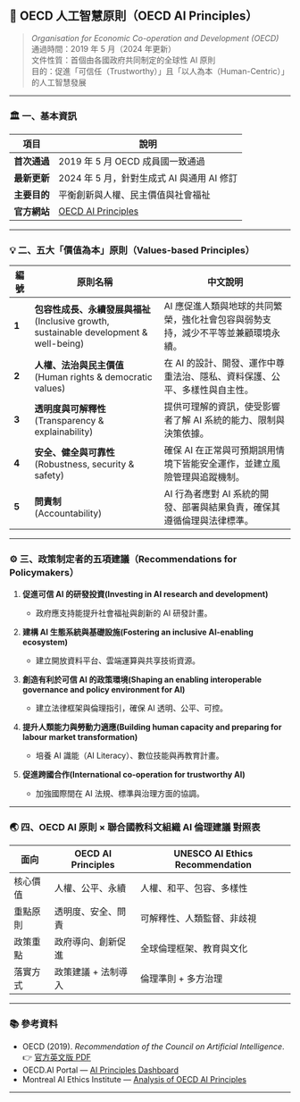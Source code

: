 ##  🤖 OECD 人工智慧原則（OECD AI Principles）

> *Organisation for Economic Co-operation and Development (OECD)*  
> 通過時間：2019 年 5 月（2024 年更新）  
> 文件性質：首個由各國政府共同制定的全球性 AI 原則  
> 目的：促進「可信任（Trustworthy）」且「以人為本（Human-Centric）」的人工智慧發展

---

###  🏛 一、基本資訊

| 項目 | 說明 |
|------|------|
| **首次通過** | 2019 年 5 月 OECD 成員國一致通過 |
| **最新更新** | 2024 年 5 月，針對生成式 AI 與通用 AI 修訂 |
| **主要目的** | 平衡創新與人權、民主價值與社會福祉 |
| **官方網站** | [OECD AI Principles](https://www.oecd.org/en/topics/sub-issues/ai-principles.html) |

---

### 💡 二、五大「價值為本」原則（Values-based Principles）

| 編號 | 原則名稱 | 中文說明 |
|------|-----------|-----------|
| **1** | **包容性成長、永續發展與福祉**<br>(Inclusive growth, sustainable development & well-being) | AI 應促進人類與地球的共同繁榮，強化社會包容與弱勢支持，減少不平等並兼顧環境永續。 |
| **2** | **人權、法治與民主價值**<br>(Human rights & democratic values) | 在 AI 的設計、開發、運作中尊重法治、隱私、資料保護、公平、多樣性與自主性。 |
| **3** | **透明度與可解釋性**<br>(Transparency & explainability) | 提供可理解的資訊，使受影響者了解 AI 系統的能力、限制與決策依據。 |
| **4** | **安全、健全與可靠性**<br>(Robustness, security & safety) | 確保 AI 在正常與可預期誤用情境下皆能安全運作，並建立風險管理與追蹤機制。 |
| **5** | **問責制**<br>(Accountability) | AI 行為者應對 AI 系統的開發、部署與結果負責，確保其遵循倫理與法律標準。 |

---

###  ⚙️ 三、政策制定者的五項建議（Recommendations for Policymakers）

1. **促進可信 AI 的研發投資(Investing in AI research and development)**  
   - 政府應支持能提升社會福祉與創新的 AI 研發計畫。

2. **建構 AI 生態系統與基礎設施(Fostering an inclusive AI-enabling ecosystem)**  
   - 建立開放資料平台、雲端運算與共享技術資源。

3. **創造有利於可信 AI 的政策環境(Shaping an enabling interoperable governance and policy environment for AI)**  
   - 建立法律框架與倫理指引，確保 AI 透明、公平、可控。

4. **提升人類能力與勞動力適應(Building human capacity and preparing for labour market transformation)**  
   - 培養 AI 識能（AI Literacy）、數位技能與再教育計畫。

5. **促進跨國合作(International co-operation for trustworthy AI)**  
   - 加強國際間在 AI 法規、標準與治理方面的協調。

---


###  🌏 四、OECD AI 原則 × 聯合國教科文組織 AI 倫理建議 對照表

| 面向 | OECD AI Principles | UNESCO AI Ethics Recommendation |
|------|--------------------|--------------------------------|
| 核心價值 | 人權、公平、永續 | 人權、和平、包容、多樣性 |
| 重點原則 | 透明度、安全、問責 | 可解釋性、人類監督、非歧視 |
| 政策重點 | 政府導向、創新促進 | 全球倫理框架、教育與文化 |
| 落實方式 | 政策建議 + 法制導入 | 倫理準則 + 多方治理 |

---



###  📚 參考資料

- OECD (2019). *Recommendation of the Council on Artificial Intelligence*.  
  👉 [官方英文版 PDF](https://www.oecd.org/content/dam/oecd/en/publications/reports/2019/06/what-are-the-oecd-principles-on-ai_f5a9a903/6ff2a1c4-en.pdf)
- OECD.AI Portal — [AI Principles Dashboard](https://oecd.ai/en/dashboards/ai-principles/P5)
- Montreal AI Ethics Institute — [Analysis of OECD AI Principles](https://montrealethics.ai/oecd-ai-principles/)


---

